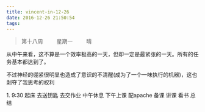 ```yaml
---
title: vincent-in-12-26
date: 2016-12-26 21:50:54
tags:
---
```


> 第十八周 &ensp;&ensp;&ensp;&ensp; 星期一 &ensp;&ensp;&ensp;&ensp;  晴

<p>从中午来看，这不算是一个效率极高的一天，但却一定是最紧张的一天。所有的任务基本都达到了。</p>
<p>不过神经的绷紧很明显也造成了意识的不清醒(成为了一个一味执行的机器)，这也剥夺了我思考的权利</p>
<p>1. 9:30 起床
           去送钥匙
           去交作业
           中午休息
           下午上课
           配apache
           备课
           讲课
           看书
           总结</p>
